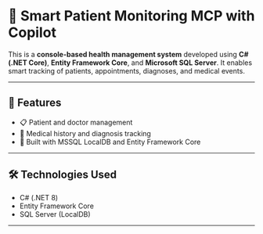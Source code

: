 # 🏥 Smart Patient Monitoring MCP with Copilot

This is a **console-based health management system** developed using **C# (.NET Core)**, **Entity Framework Core**, and **Microsoft SQL Server**. It enables smart tracking of patients, appointments, diagnoses, and  medical events.

---

## 🚀 Features

- 📋 Patient and doctor management
- 🧠 Medical history and diagnosis tracking
- 💾 Built with MSSQL LocalDB and Entity Framework Core

---

## 🛠️ Technologies Used

- C# (.NET 8)
- Entity Framework Core
- SQL Server (LocalDB)

---


